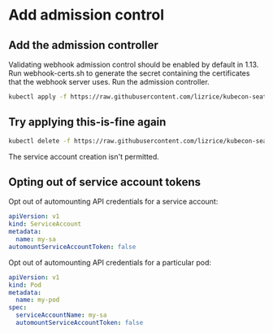 # Add admission control

## Add the admission controller

Validating webhook admission control should be enabled by default in 1.13.
Run webhook-certs.sh to generate the secret containing the certificates that the webhook server uses.
Run the admission controller.

```bash
kubectl apply -f https://raw.githubusercontent.com/lizrice/kubecon-seattle/master/admission/admission.yaml
```

## Try applying this-is-fine again

```bash
kubectl delete -f https://raw.githubusercontent.com/lizrice/kubecon-seattle/master/this-is-fine.yaml
```

The service account creation isn't permitted.

## Opting out of service account tokens

Opt out of automounting API credentials for a service account:

```yaml
apiVersion: v1
kind: ServiceAccount
metadata:
  name: my-sa
automountServiceAccountToken: false
```

Opt out of automounting API credentials for a particular pod:

```yaml
apiVersion: v1
kind: Pod
metadata:
  name: my-pod
spec:
  serviceAccountName: my-sa
  automountServiceAccountToken: false
```

